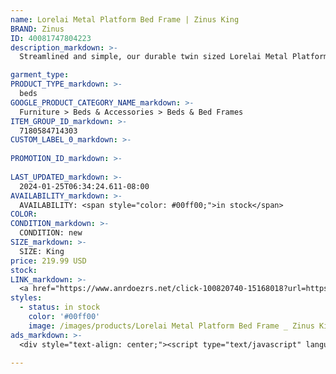 ```yaml
---
name: Lorelai Metal Platform Bed Frame | Zinus King
BRAND: Zinus
ID: 40081747804223
description_markdown: >-
  Streamlined and simple, our durable twin sized Lorelai Metal Platform Bed is a versatile design perfectly suited for smaller areas like your guest, kids’, or spare room. In fact, this strong and clean-lined black frame is so good at seamlessly blending in, you might want to get two! And its solid steel frame doesn’t skimp one bit on stability. Engineered with a metal platform that can support your latex, spring, or memory foam mattress without the added box spring, this sleek silhouette is also space saving with its 10.5 inches of under bed clearance.

garment_type:
PRODUCT_TYPE_markdown: >-
  beds
GOOGLE_PRODUCT_CATEGORY_NAME_markdown: >-
  Furniture > Beds & Accessories > Beds & Bed Frames
ITEM_GROUP_ID_markdown: >-
  7180584714303
CUSTOM_LABEL_0_markdown: >-
  
PROMOTION_ID_markdown: >-
  
LAST_UPDATED_markdown: >-
  2024-01-25T06:34:24.611-08:00
AVAILABILITY_markdown: >-
  AVAILABILITY: <span style="color: #00ff00;">in stock</span>
COLOR:
CONDITION_markdown: >-
  CONDITION: new
SIZE_markdown: >-
  SIZE: King
price: 219.99 USD
stock: 
LINK_markdown: >-
  <a href="https://www.anrdoezrs.net/click-100820740-15168018?url=https%3A%2F%2Fwww.zinus.com%2Fproducts%2Florelai-metal-platform-bed-frame%3Fvariant%3D40081747804223" target="_blank" style="display: inline-block; padding: 10px 20px; font-size: 16px; text-align: center; text-decoration: none; cursor: pointer; border: 1px solid #3498db; color: #3498db; background-color: #fff; border-radius: 5px; transition: background-color 0.3s;">Go to Product</a>
styles:
  - status: in stock
    color: '#00ff00'
    image: /images/products/Lorelai Metal Platform Bed Frame _ Zinus King/ZinusLorelai14InchMetalPlatformBedFrame-4.jpg
ads_markdown: >-
  <div style="text-align: center;"><script type="text/javascript" language="javascript" src="https://www.jdoqocy.com/placeholder-52269176?target=_top&mouseover=N"></script></div>

---
```

